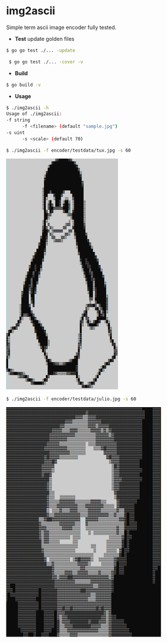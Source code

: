 # img2ascii
 Simple term ascii image encoder fully tested.

 * **Test**
 update golden files
 ```sh
 $ go go test ./... -update
 ``` 

```sh
 $ go go test ./... -cover -v
 ``` 

 * **Build**
 ```sh
 $ go build -v
 ```

 * **Usage**

  ```sh
$ ./img2ascii -h
Usage of ./img2ascii:
  -f string
        -f <filename> (default "sample.jpg")
  -s uint
        -s <scale> (default 70)
```

```sh
$ ./img2ascii -f encoder/testdata/tux.jpg -s 60
```

<img src="results/enctux.PNG" width="60%">

```sh
$ ./img2ascii -f encoder/testdata/julio.jpg -s 60
```

<img src="results/encjulio.PNG">


